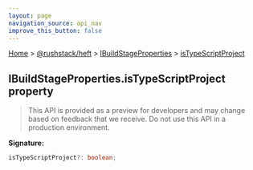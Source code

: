 ```yaml
---
layout: page
navigation_source: api_nav
improve_this_button: false
---
```



[Home](./index.md) &gt; [@rushstack/heft](./heft.md) &gt; [IBuildStageProperties](./heft.ibuildstageproperties.md) &gt; [isTypeScriptProject](./heft.ibuildstageproperties.istypescriptproject.md)

## IBuildStageProperties.isTypeScriptProject property

> This API is provided as a preview for developers and may change based on feedback that we receive. Do not use this API in a production environment.
>


<b>Signature:</b>

```typescript
isTypeScriptProject?: boolean;
```
